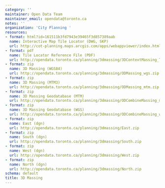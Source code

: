 ```yaml
---
category: ''
maintainer: Open Data Team
maintainer_email: opendata@toronto.ca
notes: ''
organization: 'City Planning '
resources:
- format: html?id=161511b3fd7943e39465f3d857389aab
  name: Interactive Map Tile Locator (DWG, SKP)
  url: http://cot-planning.maps.arcgis.com/apps/webappviewer/index.html?id=161511b3fd7943e39465f3d857389aab
- format: pdf
  name: Tile Locator Reference File (PDF)
  url: http://opendata.toronto.ca/planning/3dmassing/3DContextMassing_Tile_Locator.pdf
- format: zip
  name: 3D Massing (WGS84)
  url: http://opendata.toronto.ca/planning/3dmassing/ODMassing_wgs.zip
- format: zip
  name: 3D Massing (MTM3)
  url: http://opendata.toronto.ca/planning/3dmassing/ODMassing_mtm.zip
- format: zip
  name: 3D Massing Geodatabase (MTM)
  url: http://opendata.toronto.ca/planning/3dmassing/ODCombineMassing_mtm.gdb.zip
- format: zip
  name: 3D Massing Geodatabase (WGS)
  url: http://opendata.toronto.ca/planning/3dmassing/ODCombineMassing_wgs.gdb.zip
- format: zip
  name: East (dgn)
  url: http://opendata.toronto.ca/planning/3dmassing/East.zip
- format: zip
  name: South (dgn)
  url: http://opendata.toronto.ca/planning/3dmassing/South.zip
- format: zip
  name: West (dgn)
  url: http://opendata.toronto.ca/planning/3dmassing/West.zip
- format: zip
  name: North (dgn)
  url: http://opendata.toronto.ca/planning/3dmassing/North.zip
schema: default
title: 3D Massing
---
```

